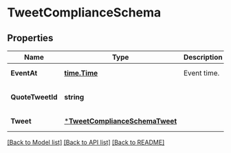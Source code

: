 # TweetComplianceSchema

## Properties
Name | Type | Description | Notes
------------ | ------------- | ------------- | -------------
**EventAt** | [**time.Time**](time.Time.md) | Event time. | [default to null]
**QuoteTweetId** | **string** |  | [optional] [default to null]
**Tweet** | [***TweetComplianceSchemaTweet**](TweetComplianceSchema_tweet.md) |  | [default to null]

[[Back to Model list]](../README.md#documentation-for-models) [[Back to API list]](../README.md#documentation-for-api-endpoints) [[Back to README]](../README.md)

